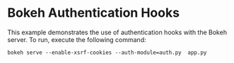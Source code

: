 # Bokeh Authentication Hooks

This example demonstrates the use of authentication hooks with the Bokeh server.
To run, execute the following command:

    bokeh serve --enable-xsrf-cookies --auth-module=auth.py  app.py
